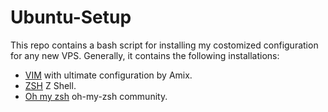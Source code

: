 # Ubuntu-Setup

This repo contains a bash script for installing my costomized configuration for any new VPS. Generally, it contains the following installations:

- [VIM](https://github.com/amix/vimrc) with ultimate configuration by Amix.
- [ZSH](https://github.com/robbyrussell/oh-my-zsh/wiki/Installing-ZSH) Z Shell.
- [Oh my zsh](https://github.com/robbyrussell/oh-my-zsh) oh-my-zsh community.



